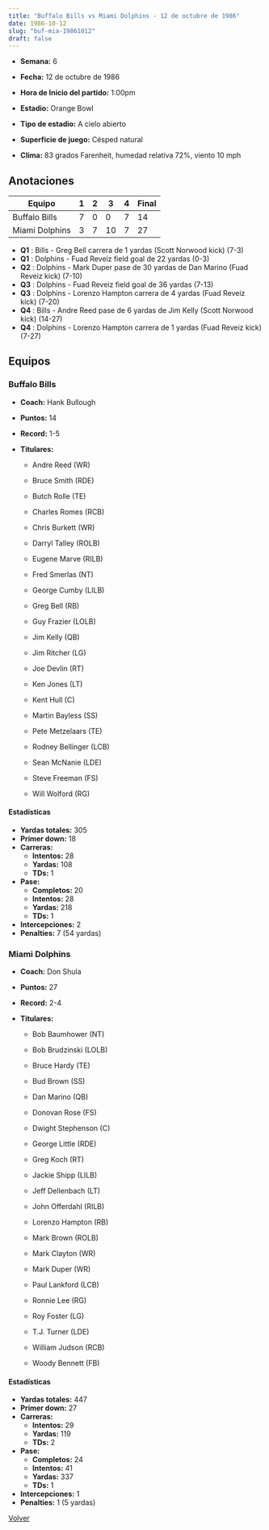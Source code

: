 ```yaml
---
title: "Buffalo Bills vs Miami Dolphins - 12 de octubre de 1986"
date: 1986-10-12
slug: "buf-mia-19861012"
draft: false
---
```


* **Semana:** 6
* **Fecha:** 12 de octubre de 1986

* **Hora de Inicio del partido:** 1:00pm
* **Estadio:** Orange Bowl
* **Tipo de estadio:** A cielo abierto
* **Superficie de juego:** Césped natural
* **Clima:** 83 grados Farenheit, humedad relativa 72%, viento 10 mph





## Anotaciones
| Equipo | 1 | 2 | 3 | 4 | Final |
|--------|---|---|---|---|-------|
| Buffalo Bills  | 7 | 0 | 0 | 7  | 14 |
| Miami Dolphins  | 3 | 7 | 10 | 7  | 27 |
* **Q1** : Bills - Greg Bell carrera de 1 yardas (Scott Norwood kick) (7-3)
* **Q1** : Dolphins - Fuad Reveiz field goal de 22 yardas (0-3)
* **Q2** : Dolphins - Mark Duper pase de 30 yardas de Dan Marino (Fuad Reveiz kick) (7-10)
* **Q3** : Dolphins - Fuad Reveiz field goal de 36 yardas (7-13)
* **Q3** : Dolphins - Lorenzo Hampton carrera de 4 yardas (Fuad Reveiz kick) (7-20)
* **Q4** : Bills - Andre Reed pase de 6 yardas de Jim Kelly (Scott Norwood kick) (14-27)
* **Q4** : Dolphins - Lorenzo Hampton carrera de 1 yardas (Fuad Reveiz kick) (7-27)


## Equipos


### Buffalo Bills
* **Coach:** Hank Bullough
* **Puntos:** 14
* **Record:** 1-5
* **Titulares:** 

  * Andre Reed (WR) 

  * Bruce Smith (RDE) 

  * Butch Rolle (TE) 

  * Charles Romes (RCB) 

  * Chris Burkett (WR) 

  * Darryl Talley (ROLB) 

  * Eugene Marve (RILB) 

  * Fred Smerlas (NT) 

  * George Cumby (LILB) 

  * Greg Bell (RB) 

  * Guy Frazier (LOLB) 

  * Jim Kelly (QB) 

  * Jim Ritcher (LG) 

  * Joe Devlin (RT) 

  * Ken Jones (LT) 

  * Kent Hull (C) 

  * Martin Bayless (SS) 

  * Pete Metzelaars (TE) 

  * Rodney Bellinger (LCB) 

  * Sean McNanie (LDE) 

  * Steve Freeman (FS) 

  * Will Wolford (RG) 

#### Estadísticas
* **Yardas totales:** 305
* **Primer down:** 18
* **Carreras:**
  * **Intentos:** 28
  * **Yardas:** 108
  * **TDs:** 1
* **Pase:**
  * **Completos:** 20
  * **Intentos:** 28
  * **Yardas:** 218
  * **TDs:** 1
* **Intercepciones:** 2
* **Penalties:** 7 (54 yardas)

### Miami Dolphins
* **Coach:** Don Shula
* **Puntos:** 27
* **Record:** 2-4
* **Titulares:** 

  * Bob Baumhower (NT) 

  * Bob Brudzinski (LOLB) 

  * Bruce Hardy (TE) 

  * Bud Brown (SS) 

  * Dan Marino (QB) 

  * Donovan Rose (FS) 

  * Dwight Stephenson (C) 

  * George Little (RDE) 

  * Greg Koch (RT) 

  * Jackie Shipp (LILB) 

  * Jeff Dellenbach (LT) 

  * John Offerdahl (RILB) 

  * Lorenzo Hampton (RB) 

  * Mark Brown (ROLB) 

  * Mark Clayton (WR) 

  * Mark Duper (WR) 

  * Paul Lankford (LCB) 

  * Ronnie Lee (RG) 

  * Roy Foster (LG) 

  * T.J. Turner (LDE) 

  * William Judson (RCB) 

  * Woody Bennett (FB) 

#### Estadísticas
* **Yardas totales:** 447
* **Primer down:** 27
* **Carreras:**
  * **Intentos:** 29
  * **Yardas:** 119
  * **TDs:** 2
* **Pase:**
  * **Completos:** 24
  * **Intentos:** 41
  * **Yardas:** 337
  * **TDs:** 1
* **Intercepciones:** 1
* **Penalties:** 1 (5 yardas)


[Volver](/historia/1986)
